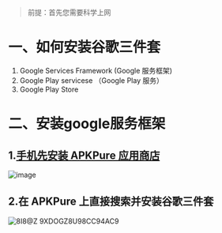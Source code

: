 > 前提：首先您需要科学上网
# 一、如何安装谷歌三件套
1. Google Services Framework (Google 服务框架)
2. Google Play servicese  （Google Play 服务）
3. Google Play Store
# 二、安装google服务框架

## 1.[手机先安装 APKPure 应用商店](https://apkpure.com/apkpure/com.apkpure.aegon/download?from=details)
![image](https://github.com/user-attachments/assets/c52b412c-a5e7-4ff3-b494-1155bf3f4d02)


## 2.在 APKPure 上直接搜索并安装谷歌三件套
![8I8@Z 9XDOGZ8U98CC94AC9](https://github.com/user-attachments/assets/8b25cbbe-baf2-4bc3-90f7-a506a987bd2a)




